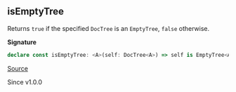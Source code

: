 ## isEmptyTree

Returns `true` if the specified `DocTree` is an `EmptyTree`, `false` otherwise.

**Signature**

```ts
declare const isEmptyTree: <A>(self: DocTree<A>) => self is EmptyTree<A>
```

[Source](https://github.com/Effect-TS/effect/tree/main/packages/printer/src/DocTree.ts#L151)

Since v1.0.0